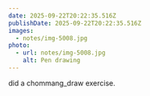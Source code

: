 ```yaml
---
date: 2025-09-22T20:22:35.516Z
publishDate: 2025-09-22T20:22:35.516Z
images:
  - notes/img-5008.jpg
photo:
  - url: notes/img-5008.jpg
    alt: Pen drawing
---
```


did a chommang_draw exercise. 
